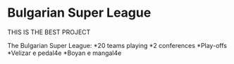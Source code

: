 # Bulgarian Super League
 THIS IS THE BEST PROJECT

 The Bulgarian Super League:
 *20 teams playing
 *2 conferences
 *Play-offs
 *Velizar e pedal4e
 *Boyan e mangal4e
